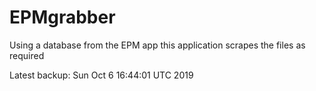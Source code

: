 # EPMgrabber
Using a database from the EPM app this application scrapes the files as required


Latest backup: Sun Oct 6 16:44:01 UTC 2019
